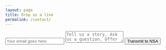 ```yaml
---
layout: page
title: Drop us a line
permalink: /contact/
---
```


<form method="POST" action="/contact" accept-charset="UTF-8">
    <div class="contact">
        <input placeholder="Your email goes here" name="email" type="text" />
        <textarea placeholder="Tell us a story. Ask us a question. Offer us off-shore development services. Recommend a movie." name="message"></textarea>
        <input class="button postfix" type="submit" value="Transmit to NSA">
    </div>
</form>
